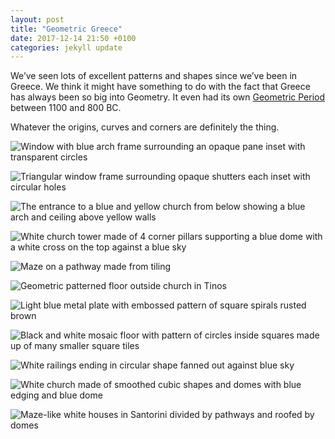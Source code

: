 ```yaml
---
layout: post
title: "Geometric Greece"
date: 2017-12-14 21:50 +0100
categories: jekyll update
---
```


We’ve seen lots of excellent patterns and shapes since we’ve been in Greece. We think it might have something to do with the fact that Greece has always been so big into Geometry. It even had its own [Geometric Period](https://en.m.wikipedia.org/wiki/Geometric_art) between 1100 and 800 BC. 

Whatever the origins, curves and corners are definitely the thing.

![Window with blue arch frame surrounding an opaque pane inset with transparent circles](https://github.com/tombye/trexit/raw/gh-pages/assets/images/greek-geometry-window-with-glass-circles-inset.jpg)

![Triangular window frame surrounding opaque shutters each inset with circular holes](https://github.com/tombye/trexit/raw/gh-pages/assets/images/greek-geometry-triangular-church-window.jpg)

![The entrance to a blue and yellow church from below showing a blue arch and ceiling above yellow walls](https://github.com/tombye/trexit/raw/gh-pages/assets/images/greek-geometry-yellow-and-blue-church-entrance.jpg)

![White church tower made of 4 corner pillars supporting a blue dome with a white cross on the top against a blue sky](https://github.com/tombye/trexit/raw/gh-pages/assets/images/greek-geometry-church-tower-with-cross-on-top.jpg)

![Maze on a pathway made from tiling](https://github.com/tombye/trexit/raw/gh-pages/assets/images/greek-geometry-floor-maze.jpg)

![Geometric patterned floor outside church in Tinos](https://github.com/tombye/trexit/raw/gh-pages/assets/images/our-lady-of-tinos-patterned-floor.jpg)

![Light blue metal plate with embossed pattern of square spirals rusted brown](https://github.com/tombye/trexit/raw/gh-pages/assets/images/greek-geometry-rusty-pattern.jpg)

![Black and white mosaic floor with pattern of circles inside squares made up of many smaller square tiles](https://github.com/tombye/trexit/raw/gh-pages/assets/images/greek-geometry-floor-tiles-circles-in-squares.jpg)

![White railings ending in circular shape fanned out against blue sky](https://github.com/tombye/trexit/raw/gh-pages/assets/images/greek-geometry-railings.jpg)

![White church made of smoothed cubic shapes and domes with blue edging and blue dome](https://github.com/tombye/trexit/raw/gh-pages/assets/images/greek-geometry-church.jpg)

![Maze-like white houses in Santorini divided by pathways and roofed by domes](https://github.com/tombye/trexit/raw/gh-pages/assets/images/greek-geometry-santorini-houses.jpg)
